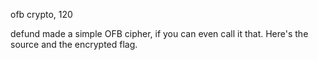 ofb
crypto, 120

defund made a simple OFB cipher, if you can even call it that. Here's the source and the encrypted flag.
